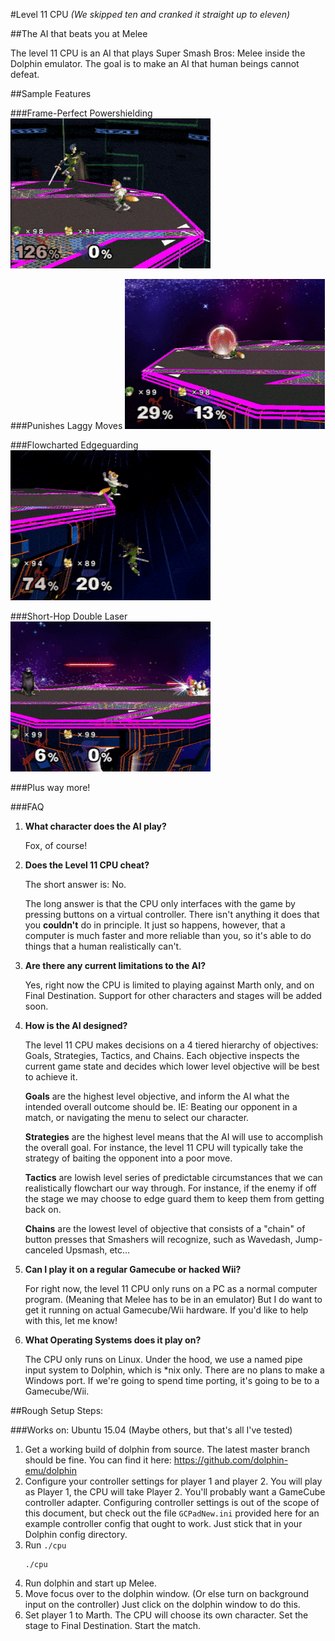 #Level 11 CPU
*(We skipped ten and cranked it straight up to eleven)*

##The AI that beats you at Melee

The level 11 CPU is an AI that plays Super Smash Bros: Melee inside the Dolphin emulator. The goal is to make an AI that human beings cannot defeat.

##Sample Features

###Frame-Perfect Powershielding
![Powershield](images/Powershield.gif)

###Punishes Laggy Moves
![Powershield](images/RollPunish.gif)

###Flowcharted Edgeguarding
![RollPunish](images/MarthKiller.gif)

###Short-Hop Double Laser
![RollPunish](images/SHDL.gif)

###Plus way more!

###FAQ

1. **What character does the AI play?**

    Fox, of course!

2. **Does the Level 11 CPU cheat?**

    The short answer is: No.

    The long answer is that the CPU only interfaces with the game by pressing buttons on a virtual controller. There isn't anything it does that you **couldn't** do in principle. It just so happens, however, that a computer is much faster and more reliable than you, so it's able to do things that a human realistically can't.

3. **Are there any current limitations to the AI?**

    Yes, right now the CPU is limited to playing against Marth only, and on Final Destination. Support for other characters and stages will be added soon.

4. **How is the AI designed?**

    The level 11 CPU makes decisions on a 4 tiered hierarchy of objectives: Goals, Strategies, Tactics, and Chains. Each objective inspects the current game state and decides which lower level objective will be best to achieve it.

    **Goals** are the highest level objective, and inform the AI what the intended overall outcome should be. IE: Beating our opponent in a match, or navigating the menu to select our character.

    **Strategies** are the highest level means that the AI will use to accomplish the overall goal. For instance, the level 11 CPU will typically take the strategy of baiting the opponent into a poor move.

    **Tactics** are lowish level series of predictable circumstances that we can realistically flowchart our way through. For instance, if the enemy if off the stage we may choose to edge guard them to keep them from getting back on.

    **Chains** are the lowest level of objective that consists of a "chain" of button presses that Smashers will recognize, such as Wavedash, Jump-canceled Upsmash, etc...

5. **Can I play it on a regular Gamecube or hacked Wii?**

    For right now, the level 11 CPU only runs on a PC as a normal computer program. (Meaning that Melee has to be in an emulator) But I do want to get it running on actual Gamecube/Wii hardware. If you'd like to help with this, let me know!

6. **What Operating Systems does it play on?**

    The CPU only runs on Linux. Under the hood, we use a named pipe input system to Dolphin, which is *nix only. There are no plans to make a Windows port. If we're going to spend time porting, it's going to be to a Gamecube/Wii.

##Rough Setup Steps:

###Works on: Ubuntu 15.04 (Maybe others, but that's all I've tested)

1. Get a working build of dolphin from source. The latest master branch should be fine. You can find it here:
https://github.com/dolphin-emu/dolphin
2. Configure your controller settings for player 1 and player 2. You will play as Player 1, the CPU will take Player 2. You'll probably want a GameCube controller adapter. Configuring controller settings is out of the scope of this document, but check out the file `GCPadNew.ini` provided here for an example controller config that ought to work. Just stick that in your Dolphin config directory. 
3. Run `./cpu`
    ```
    ./cpu
    ```
4. Run dolphin and start up Melee.
5. Move focus over to the dolphin window. (Or else turn on background input on the controller) Just click on the dolphin window to do this.
6. Set player 1 to Marth. The CPU will choose its own character.  Set the stage to Final Destination. Start the match.
